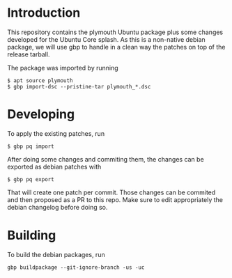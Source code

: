 # Introduction

This repository contains the plymouth Ubuntu package plus some changes
developed for the Ubuntu Core splash. As this is a non-native debian
package, we will use gbp to handle in a clean way the patches on top
of the release tarball.

The package was imported by running
```
$ apt source plymouth
$ gbp import-dsc --pristine-tar plymouth_*.dsc
```

# Developing

To apply the existing patches, run
```
$ gbp pq import
```

After doing some changes and commiting them, the changes can be
exported as debian patches with

```
$ gbp pq export
```

That will create one patch per commit. Those changes can be commited
and then proposed as a PR to this repo. Make sure to edit
appropriately the debian changelog before doing so.

# Building

To build the debian packages, run
```
gbp buildpackage --git-ignore-branch -us -uc
```
